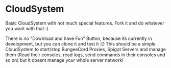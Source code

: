 # CloudSystem
Basic CloudSystem with not much special features. Fork it and do whatever you want with that :)

There is no "Download and have Fun" Button, because its currently in development, but you can clone it and test it :D
This should be a simple CloudSystem to start/stop BungeeCord Proxies, Spigot Servers and manage them (Read their consoles, read logs, send commands in their consoles and so on)
but it doesnt manage your whole server network!
